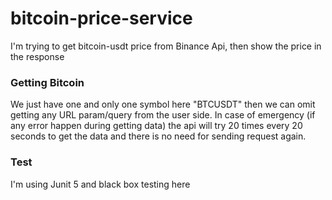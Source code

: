 # bitcoin-price-service
I'm trying to get bitcoin-usdt price from Binance Api, then show the price in the response

### Getting Bitcoin
We just have one and only one symbol here "BTCUSDT" then we can omit getting any URL param/query from the user side. In case of emergency (if any error happen during getting data) the api will try 20 times every 20 seconds to get the data and there is no need for sending request again.

### Test
I'm using Junit 5 and black box testing here